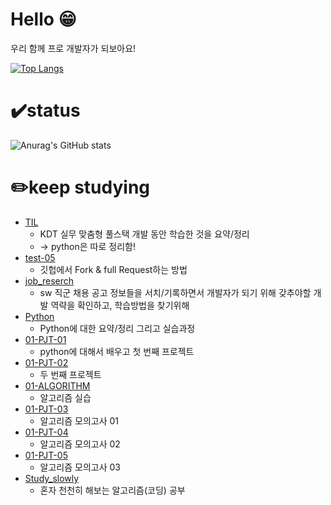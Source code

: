 # Hello 😁
우리 함께 프로 개발자가 되보아요!

[![Top Langs](https://github-readme-stats.vercel.app/api/top-langs/?username=nevertheless)](https://github.com/anuraghazra/github-readme-stats)


# ✔️status
![Anurag's GitHub stats](https://github-readme-stats.vercel.app/api?username=nevertheless0404&show)


# ✏️keep studying
- [TIL](https://github.com/nevertheless0404/TIL)
   -  KDT 실무 맞춤형 풀스택 개발 동안 학습한 것을 요약/정리 
   -  -> python은 따로 정리함!
- [test-05](https://github.com/nevertheless0404/test-05)
   -  깃헙에서 Fork & full Request하는 방법 
- [job_reserch](https://github.com/nevertheless0404/job-research)
   -   sw 직군 채용 공고 정보들을 서치/기록하면서 개발자가 되기 위해 갖추야할 개발 역략을 확인하고, 학습방법을 찾기위해
- [Python](https://github.com/nevertheless0404/Python-)
   -  Python에 대한 요약/정리 그리고 실습과정
- [01-PJT-01](https://github.com/nevertheless0404/01-PJT-01)
   -  python에 대해서 배우고 첫 번째 프로젝트 
- [01-PJT-02](https://github.com/nevertheless0404/01-PJT-02)
   -  두 번째 프로젝트 
- [01-ALGORITHM](https://github.com/nevertheless0404/01-ALGORITHM/tree/example/1%ED%9A%8C%EC%B0%A8/%EA%B9%80%EC%9C%A0%EC%98%81)
   - 알고리즘 실습
- [01-PJT-03](https://github.com/nevertheless0404/01-PJT-03/tree/example/1%ED%9A%8C%EC%B0%A8/%EA%B9%80%EC%9C%A0%EC%98%81)
   - 알고리즘 모의고사 01
- [01-PJT-04](https://github.com/nevertheless0404/01-PJT-04/tree/example/1%ED%9A%8C%EC%B0%A8/%EA%B9%80%EC%9C%A0%EC%98%81)
   - 알고리즘 모의고사 02
- [01-PJT-05](https://github.com/nevertheless0404/01-PJT-05/tree/example/1%ED%9A%8C%EC%B0%A8/%EA%B9%80%EC%9C%A0%EC%98%81)
   - 알고리즘 모의고사 03
- [Study_slowly](https://github.com/nevertheless0404/Study_slowly)
   - 혼자 천천히 해보는 알고리즘(코딩) 공부
<!--
**nevertheless0404/nevertheless0404** is a ✨ _special_ ✨ repository because its `README.md` (this file) appears on your GitHub profile.

Here are some ideas to get you started:

- 🔭 I’m currently working on ...
- 🌱 I’m currently learning ...
- 👯 I’m looking to collaborate on ...
- 🤔 I’m looking for help with ...
- 💬 Ask me about ...
- 📫 How to reach me: ...
- 😄 Pronouns: ...
- ⚡ Fun fact: ...
-->
